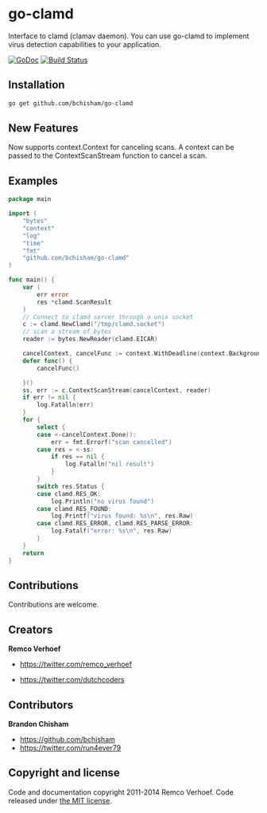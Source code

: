 go-clamd
========

Interface to clamd (clamav daemon). You can use go-clamd to implement virus detection capabilities to your application.

[![GoDoc](https://godoc.org/github.com/dutchcoders/go-clamd?status.svg)](https://godoc.org/github.com/dutchcoders/go-clamd)
[![Build Status](https://travis-ci.org/dutchcoders/go-clamd.svg?branch=master)](https://travis-ci.org/dutchcoders/go-clamd)

## Installation

```bash
go get github.com/bchisham/go-clamd
```

## New Features

Now supports context.Context for canceling scans. A context can be passed to the ContextScanStream function to cancel a scan.

## Examples

```go
package main

import (
	"bytes"
	"context"
	"log"
	"time"
	"fmt"
	"github.com/bchisham/go-clamd"
)

func main() {
	var (
		err error
		res *clamd.ScanResult
	)
	// Connect to clamd server through a unix socket
	c := clamd.NewClamd("/tmp/clamd.socket")
	// scan a stream of bytes
	reader := bytes.NewReader(clamd.EICAR)

	cancelContext, cancelFunc := context.WithDeadline(context.Background(), time.Now().Add(5*time.Second))
	defer func() {
		cancelFunc()

	}()
	ss, err := c.ContextScanStream(cancelContext, reader)
	if err != nil {
		log.Fatalln(err)
	}
	for {
		select {
		case <-cancelContext.Done():
			err = fmt.Errorf("scan cancelled")
		case res = <-ss:
			if res == nil {
				log.Fatalln("nil result")
			}
		}
		switch res.Status {
		case clamd.RES_OK:
			log.Println("no virus found")
		case clamd.RES_FOUND:
			log.Printf("virus found: %s\n", res.Raw)
		case clamd.RES_ERROR, clamd.RES_PARSE_ERROR:
			log.Fatalf("error: %s\n", res.Raw)
		}
	}
	return
}
```

## Contributions

Contributions are welcome.

## Creators 

**Remco Verhoef**
- <https://twitter.com/remco_verhoef>

- <https://twitter.com/dutchcoders>

## Contributors

**Brandon Chisham**
- <https://github.com/bchisham>
- <https://twitter.com/run4ever79>


## Copyright and license

Code and documentation copyright 2011-2014 Remco Verhoef. Code released under [the MIT license](LICENSE). 
